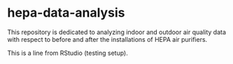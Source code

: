 # hepa-data-analysis
This repository is dedicated to analyzing indoor and outdoor air quality data with respect to before and after the installations of HEPA air purifiers.

This is a line from RStudio (testing setup).